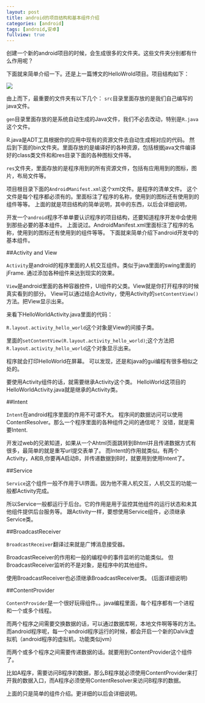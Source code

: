```yaml
---
layout: post
title: android的项目结构和基本组件介绍
categories: [android]
tags: [android,安卓]
fullview: true
---
```


创建一个新的android项目的时候，会生成很多的文件夹。这些文件夹分别都有什么作用呢？

下面就来简单介绍一下。还是上一篇博文的HelloWrold项目。项目结构如下：

![](http://gulup.github.io/public/img/20120630/1.png)

由上而下，最重要的文件夹有以下几个：
`src`目录里面存放的是我们自己编写的java文件。

`gen`目录里面存放的是系统自动生成的Java文件，我们不必去改动，特别是`R.java`这个文件。

R.java是ADT工具根据你的应用中现有的资源文件去自动生成相对应的代码。
然后到下面的bin文件夹。里面存放的是编译好的各种资源，包括根据java文件编译好的class类文件和和res目录下面的各种图标文件等。

<!-- more -->

`res`文件夹，里面存放的是程序用到的所有资源文件，包括有应用用到的图标，图片，布局文件等。

项目根目录下面的`AndroidManifest.xml`这个xml文件。是程序的清单文件。
这个文件是每个程序都必须有的。里面标注了程序的名称，使用到的图标还有使用到的组件等等。
上面的就是项目结构的简单说明，其中的东西，以后会详细说明，

开发一个`android`程序不单单要认识程序的项目结构，还要知道程序开发中会使用到那些必要的基本组件。
上面说过。AndroidManifest.xml里面标注了程序的名称，使用到的图标还有使用到的组件等等。
下面就来简单介绍下android开发中的基本组件。

##Activity and View

`Activity`是android的程序里面的人机交互组件。类似于java里面的swing里面的jFrame.
通过添加各种组件来达到现实的效果。

`View`是android里面的各种容器控件，UI组件的父类。View就是你打开程序的时候真实看到的部分。
View可以通过结合Activity，使用Activity的`setContentView()`方法。把View显示出来。

来看下HelloWorldActivity.java里面的代码：

<script src="https://gist.github.com/gulup/f891334525f5f87e715f.js"></script>

`R.layout.activity_hello_world`这个对象是View的间接子类。

里面的`setContentView(R.layout.activity_hello_world)`;这个方法把`R.layout.activity_hello_world`这个对象显示出来。

程序就会打印HelloWorld在屏幕。
可以发现，还是和java的gui编程有很多相似之处的。

要使用Activity组件的话，就需要继承Activity这个类。
HelloWorld这项目的HelloWorldActivity.java就是继承的Activity类。

##Intent

`Intent`在android程序里面的作用不可谓不大。
程序间的数据访问可以使用ContentResolver。那么一个程序里面的各种组件之间的通信呢？
没错，就是需要Intent.

开发过web的兄弟知道，如果从一个Ahtml页面跳转到Bhtml并且传递数据方式有很多，最简单的就是重写url提交表单了。
而Intent的作用就类似。有两个Activity，A和B,你要再A启动B，并传递数据到B时，就要用到使用Intent了。

##Service

`Service`这个组件一般不作用于UI界面。因为他不需人机交互，人机交互的功能一般都Activity完成。

所以Service一般都运行于后台。它的作用是用于监控其他组件的运行状态和未其他组件提供后台服务等。
跟Activity一样，要想使用Service组件，必须继承Service类。

##BroadcastReceiver

`BroadcastReceiver`翻译过来就是广博消息接受器。

BroadcastReceiver的作用和一般的编程中的事件监听的功能类似。
但BroadcastReceiver监听的不是对象，是程序中的其他组件。

使用BroadcastReceiver也必须继承BroadcastReceiver类。
(后面详细说明)

##ContentProvider

`ContentProvider`是一个很好玩得组件。。java编程里面，每个程序都有一个进程和一个或多个线程。

而两个程序之间需要交换数据的话，可以通过数据库啊，本地文件啊等等的方法。
而android程序呢，每一个android程序运行的时候，都会开启一个新的Dalvik虚拟机（android程序的虚拟机，功能类似jvm）

而两个或多个程序之间需要传递数据的话。就要用到ContentProvider这个组件了。

比如A程序，需要访问B程序的数据，那么B程序就必须使用ContentProvider来打开我的数据入口，而A程序必须使用ContentResolver来访问B程序的数据。

上面的只是简单的组件介绍。更详细的以后会详细说明。

